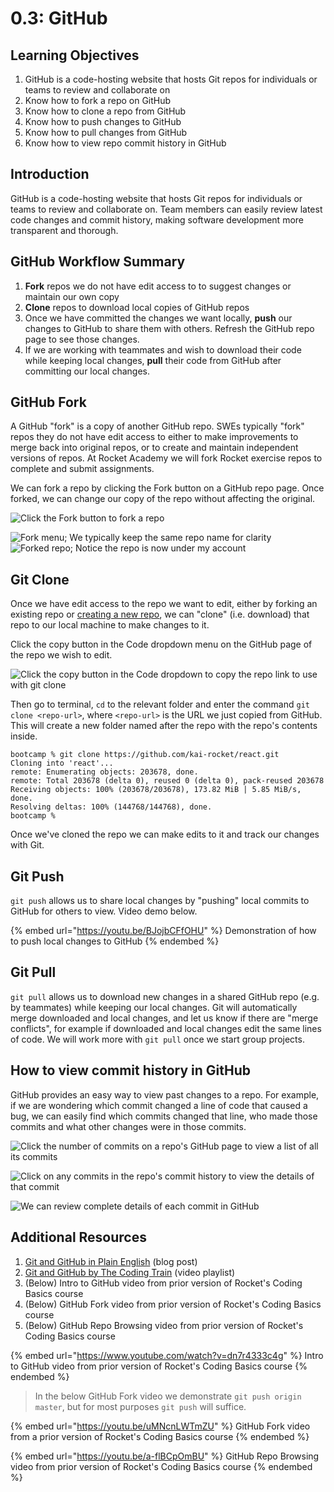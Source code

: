 # 0.3: GitHub

## Learning Objectives

1. GitHub is a code-hosting website that hosts Git repos for individuals or teams to review and collaborate on
2. Know how to fork a repo on GitHub
3. Know how to clone a repo from GitHub
4. Know how to push changes to GitHub
5. Know how to pull changes from GitHub
6. Know how to view repo commit history in GitHub

## Introduction

GitHub is a code-hosting website that hosts Git repos for individuals or teams to review and collaborate on. Team members can easily review latest code changes and commit history, making software development more transparent and thorough.

## GitHub Workflow Summary

1. **Fork** repos we do not have edit access to to suggest changes or maintain our own copy
2. **Clone** repos to download local copies of GitHub repos
3. Once we have committed the changes we want locally, **push** our changes to GitHub to share them with others. Refresh the GitHub repo page to see those changes.
4. If we are working with teammates and wish to download their code while keeping local changes, **pull** their code from GitHub after committing our local changes.

## GitHub Fork

A GitHub "fork" is a copy of another GitHub repo. SWEs typically "fork" repos they do not have edit access to either to make improvements to merge back into original repos, or to create and maintain independent versions of repos. At Rocket Academy we will fork Rocket exercise repos to complete and submit assignments.

We can fork a repo by clicking the Fork button on a GitHub repo page. Once forked, we can change our copy of the repo without affecting the original.

![Click the Fork button to fork a repo](<../../.gitbook/assets/0.3 - GitHub - 1) Fork.png>)

![Fork menu; We typically keep the same repo name for clarity](<../../.gitbook/assets/0.3 - GitHub - Fork - 2) Fork menu.png>) ![Forked repo; Notice the repo is now under my account](<../../.gitbook/assets/0.3 - GitHub - Fork - 3) Forked repo.png>)

## Git Clone

Once we have edit access to the repo we want to edit, either by forking an existing repo or [creating a new repo](https://docs.github.com/en/get-started/quickstart/create-a-repo), we can "clone" (i.e. download) that repo to our local machine to make changes to it.

Click the copy button in the Code dropdown menu on the GitHub page of the repo we wish to edit.

![Click the copy button in the Code dropdown to copy the repo link to use with git clone](<../../.gitbook/assets/0.3 - GitHub - Clone.png>)

Then go to terminal, `cd` to the relevant folder and enter the command `git clone <repo-url>`, where `<repo-url>` is the URL we just copied from GitHub. This will create a new folder named after the repo with the repo's contents inside.

```
bootcamp % git clone https://github.com/kai-rocket/react.git
Cloning into 'react'...
remote: Enumerating objects: 203678, done.
remote: Total 203678 (delta 0), reused 0 (delta 0), pack-reused 203678
Receiving objects: 100% (203678/203678), 173.82 MiB | 5.85 MiB/s, done.
Resolving deltas: 100% (144768/144768), done.
bootcamp %
```

Once we've cloned the repo we can make edits to it and track our changes with Git.

## Git Push

`git push` allows us to share local changes by "pushing" local commits to GitHub for others to view. Video demo below.

{% embed url="https://youtu.be/BJojbCFfOHU" %}
Demonstration of how to push local changes to GitHub
{% endembed %}

## Git Pull

`git pull` allows us to download new changes in a shared GitHub repo (e.g. by teammates) while keeping our local changes. Git will automatically merge downloaded and local changes, and let us know if there are "merge conflicts", for example if downloaded and local changes edit the same lines of code. We will work more with `git pull` once we start group projects.

## How to view commit history in GitHub

GitHub provides an easy way to view past changes to a repo. For example, if we are wondering which commit changed a line of code that caused a bug, we can easily find which commits changed that line, who made those commits and what other changes were in those commits.

![Click the number of commits on a repo's GitHub page to view a list of all its commits](<../../.gitbook/assets/0.3 - GitHub - 1) View Commits.png>)

![Click on any commits in the repo's commit history to view the details of that commit](<../../.gitbook/assets/0.3 - GitHub - 2) Commit List.png>)

![We can review complete details of each commit in GitHub](<../../.gitbook/assets/0.3 - GitHub - 3) Commit Contents.png>)

## Additional Resources

1. [Git and GitHub in Plain English](https://blog.red-badger.com/2016/11/29/gitgithub-in-plain-english) (blog post)
2. [Git and GitHub by The Coding Train](https://youtube.com/playlist?list=PLRqwX-V7Uu6ZF9C0YMKuns9sLDzK6zoiV) (video playlist)
3. (Below) Intro to GitHub video from prior version of Rocket's Coding Basics course
4. (Below) GitHub Fork video from prior version of Rocket's Coding Basics course
5. (Below) GitHub Repo Browsing video from prior version of Rocket's Coding Basics course

{% embed url="https://www.youtube.com/watch?v=dn7r4333c4g" %}
Intro to GitHub video from prior version of Rocket's Coding Basics course
{% endembed %}


> In the below GitHub Fork video we demonstrate `git push origin master`, but for most purposes `git push` will suffice.

{% embed url="https://youtu.be/uMNcnLWTmZU" %}
GitHub Fork video from a prior version of Rocket's Coding Basics course
{% endembed %}

{% embed url="https://youtu.be/a-flBCpOmBU" %}
GitHub Repo Browsing video from prior version of Rocket's Coding Basics course
{% endembed %}
